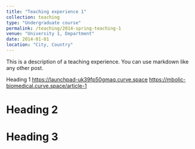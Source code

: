 ```yaml
---
title: "Teaching experience 1"
collection: teaching
type: "Undergraduate course"
permalink: /teaching/2014-spring-teaching-1
venue: "University 1, Department"
date: 2014-01-01
location: "City, Country"
---
```


This is a description of a teaching experience. You can use markdown like any other post.

Heading 1
https://launchpad-uk39fp50gmaq.curve.space
https://mbolic-biomedical.curve.space/article-1



Heading 2
======

Heading 3
======
